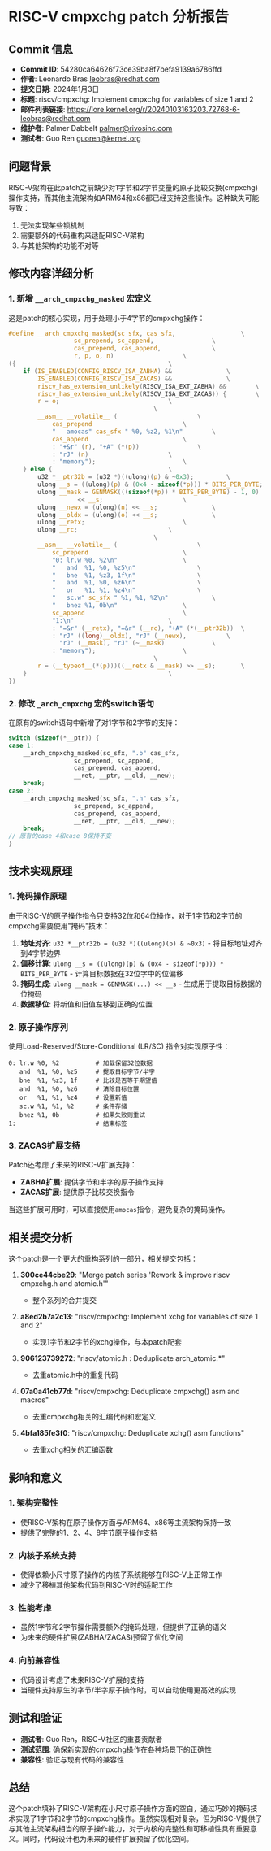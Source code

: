 # RISC-V cmpxchg patch 分析报告

## Commit 信息
- **Commit ID**: 54280ca64626f73ce39ba8f7befa9139a6786ffd
- **作者**: Leonardo Bras <leobras@redhat.com>
- **提交日期**: 2024年1月3日
- **标题**: riscv/cmpxchg: Implement cmpxchg for variables of size 1 and 2
- **邮件列表链接**: https://lore.kernel.org/r/20240103163203.72768-6-leobras@redhat.com
- **维护者**: Palmer Dabbelt <palmer@rivosinc.com>
- **测试者**: Guo Ren <guoren@kernel.org>

## 问题背景

RISC-V架构在此patch之前缺少对1字节和2字节变量的原子比较交换(cmpxchg)操作支持，而其他主流架构如ARM64和x86都已经支持这些操作。这种缺失可能导致：

1. 无法实现某些锁机制
2. 需要额外的代码重构来适配RISC-V架构
3. 与其他架构的功能不对等

## 修改内容详细分析

### 1. 新增 `__arch_cmpxchg_masked` 宏定义

这是patch的核心实现，用于处理小于4字节的cmpxchg操作：

```c
#define __arch_cmpxchg_masked(sc_sfx, cas_sfx,					\
			      sc_prepend, sc_append,				\
			      cas_prepend, cas_append,				\
			      r, p, o, n)					\
({											\
	if (IS_ENABLED(CONFIG_RISCV_ISA_ZABHA) &&				\
	    IS_ENABLED(CONFIG_RISCV_ISA_ZACAS) &&				\
	    riscv_has_extension_unlikely(RISCV_ISA_EXT_ZABHA) &&		\
	    riscv_has_extension_unlikely(RISCV_ISA_EXT_ZACAS)) {		\
		r = o;								\
										\
		__asm__ __volatile__ (						\
			cas_prepend							\
			"	amocas" cas_sfx " %0, %z2, %1\n"		\
			cas_append							\
			: "+&r" (r), "+A" (*(p))				\
			: "rJ" (n)						\
			: "memory");						\
	} else {								\
		u32 *__ptr32b = (u32 *)((ulong)(p) & ~0x3);			\
		ulong __s = ((ulong)(p) & (0x4 - sizeof(*p))) * BITS_PER_BYTE;	\
		ulong __mask = GENMASK(((sizeof(*p)) * BITS_PER_BYTE) - 1, 0)	\
			       << __s;						\
		ulong __newx = (ulong)(n) << __s;				\
		ulong __oldx = (ulong)(o) << __s;				\
		ulong __retx;							\
		ulong __rc;							\
										\
		__asm__ __volatile__ (						\
			sc_prepend							\
			"0:	lr.w %0, %2\n"					\
			"	and  %1, %0, %z5\n"					\
			"	bne  %1, %z3, 1f\n"					\
			"	and  %1, %0, %z6\n"					\
			"	or   %1, %1, %z4\n"					\
			"	sc.w" sc_sfx " %1, %1, %2\n"			\
			"	bnez %1, 0b\n"					\
			sc_append							\
			"1:\n"							\
			: "=&r" (__retx), "=&r" (__rc), "+A" (*(__ptr32b))	\
			: "rJ" ((long)__oldx), "rJ" (__newx),			\
			  "rJ" (__mask), "rJ" (~__mask)				\
			: "memory");						\
										\
		r = (__typeof__(*(p)))((__retx & __mask) >> __s);		\
	}										\
})
```

### 2. 修改 `_arch_cmpxchg` 宏的switch语句

在原有的switch语句中新增了对1字节和2字节的支持：

```c
switch (sizeof(*__ptr)) {
case 1:
	__arch_cmpxchg_masked(sc_sfx, ".b" cas_sfx,
			      sc_prepend, sc_append,
			      cas_prepend, cas_append,
			      __ret, __ptr, __old, __new);
	break;
case 2:
	__arch_cmpxchg_masked(sc_sfx, ".h" cas_sfx,
			      sc_prepend, sc_append,
			      cas_prepend, cas_append,
			      __ret, __ptr, __old, __new);
	break;
// 原有的case 4和case 8保持不变
}
```

## 技术实现原理

### 1. 掩码操作原理

由于RISC-V的原子操作指令只支持32位和64位操作，对于1字节和2字节的cmpxchg需要使用"掩码"技术：

1. **地址对齐**: `u32 *__ptr32b = (u32 *)((ulong)(p) & ~0x3)` - 将目标地址对齐到4字节边界
2. **偏移计算**: `ulong __s = ((ulong)(p) & (0x4 - sizeof(*p))) * BITS_PER_BYTE` - 计算目标数据在32位字中的位偏移
3. **掩码生成**: `ulong __mask = GENMASK(...) << __s` - 生成用于提取目标数据的位掩码
4. **数据移位**: 将新值和旧值左移到正确的位置

### 2. 原子操作序列

使用Load-Reserved/Store-Conditional (LR/SC) 指令对实现原子性：

```assembly
0: lr.w %0, %2          # 加载保留32位数据
   and  %1, %0, %z5     # 提取目标字节/半字
   bne  %1, %z3, 1f     # 比较是否等于期望值
   and  %1, %0, %z6     # 清除目标位置
   or   %1, %1, %z4     # 设置新值
   sc.w %1, %1, %2      # 条件存储
   bnez %1, 0b          # 如果失败则重试
1:                      # 结束标签
```

### 3. ZACAS扩展支持

Patch还考虑了未来的RISC-V扩展支持：
- **ZABHA扩展**: 提供字节和半字的原子操作支持
- **ZACAS扩展**: 提供原子比较交换指令

当这些扩展可用时，可以直接使用`amocas`指令，避免复杂的掩码操作。

## 相关提交分析

这个patch是一个更大的重构系列的一部分，相关提交包括：

1. **300ce44cbe29**: "Merge patch series 'Rework & improve riscv cmpxchg.h and atomic.h'"
   - 整个系列的合并提交

2. **a8ed2b7a2c13**: "riscv/cmpxchg: Implement xchg for variables of size 1 and 2"
   - 实现1字节和2字节的xchg操作，与本patch配套

3. **906123739272**: "riscv/atomic.h : Deduplicate arch_atomic.*"
   - 去重atomic.h中的重复代码

4. **07a0a41cb77d**: "riscv/cmpxchg: Deduplicate cmpxchg() asm and macros"
   - 去重cmpxchg相关的汇编代码和宏定义

5. **4bfa185fe3f0**: "riscv/cmpxchg: Deduplicate xchg() asm functions"
   - 去重xchg相关的汇编函数

## 影响和意义

### 1. 架构完整性
- 使RISC-V架构在原子操作方面与ARM64、x86等主流架构保持一致
- 提供了完整的1、2、4、8字节原子操作支持

### 2. 内核子系统支持
- 使得依赖小尺寸原子操作的内核子系统能够在RISC-V上正常工作
- 减少了移植其他架构代码到RISC-V时的适配工作

### 3. 性能考虑
- 虽然1字节和2字节操作需要额外的掩码处理，但提供了正确的语义
- 为未来的硬件扩展(ZABHA/ZACAS)预留了优化空间

### 4. 向前兼容性
- 代码设计考虑了未来RISC-V扩展的支持
- 当硬件支持原生的字节/半字原子操作时，可以自动使用更高效的实现

## 测试和验证

- **测试者**: Guo Ren，RISC-V社区的重要贡献者
- **测试范围**: 确保新实现的cmpxchg操作在各种场景下的正确性
- **兼容性**: 验证与现有代码的兼容性

## 总结

这个patch填补了RISC-V架构在小尺寸原子操作方面的空白，通过巧妙的掩码技术实现了1字节和2字节的cmpxchg操作。虽然实现相对复杂，但为RISC-V提供了与其他主流架构相当的原子操作能力，对于内核的完整性和可移植性具有重要意义。同时，代码设计也为未来的硬件扩展预留了优化空间。